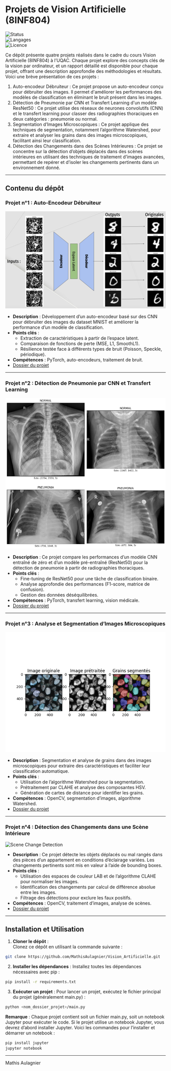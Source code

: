 # **Projets de Vision Artificielle (8INF804)**  
![Status](https://img.shields.io/badge/Status-Complete-brightgreen)  
![Langages](https://img.shields.io/badge/Languages-Python-blue)  
![Licence](https://img.shields.io/badge/License-MIT-lightgrey)  

Ce dépôt présente quatre projets réalisés dans le cadre du cours Vision Artificielle (8INF804) à l’UQAC. Chaque projet explore des concepts clés de la vision par ordinateur, et un rapport détaillé est disponible pour chaque projet, offrant une description approfondie des méthodologies et résultats. Voici une brève présentation de ces projets :
1. Auto-encodeur Débruiteur : Ce projet propose un auto-encodeur conçu pour débruiter des images. Il permet d'améliorer les performances des modèles de classification en éliminant le bruit présent dans les images.
2.	Détection de Pneumonie par CNN et Transfert Learning d'un modèle ResNet50 : Ce projet utilise des réseaux de neurones convolutifs (CNN) et le transfert learning pour classer des radiographies thoraciques en deux catégories : pneumonie ou normal.
3.	Segmentation d’Images Microscopiques : Ce projet applique des techniques de segmentation, notamment l’algorithme Watershed, pour extraire et analyser les grains dans des images microscopiques, facilitant ainsi leur classification.
4.	Détection des Changements dans des Scènes Intérieures : Ce projet se concentre sur la détection d’objets déplacés dans des scènes intérieures en utilisant des techniques de traitement d’images avancées, permettant de repérer et d’isoler les changements pertinents dans un environnement donné.
---

## **Contenu du dépôt**  

### Projet n°1 : **Auto-Encodeur Débruiteur**  
![Denoising Autoencoder](Auto-encodeur/output.png)  
- **Description** : Développement d’un auto-encodeur basé sur des CNN pour débruiter des images du dataset MNIST et améliorer la performance d’un modèle de classification.  
- **Points clés** :  
  - Extraction de caractéristiques à partir de l’espace latent.  
  - Comparaison de fonctions de perte (MSE, L1, SmoothL1).  
  - Résilience testée face à différents types de bruit (Poisson, Speckle, périodique).  
- **Compétences** : PyTorch, auto-encodeurs, traitement de bruit.  
- [Dossier du projet](./Auto-encodeur)  

---

### Projet n°2 : **Détection de Pneumonie par CNN et Transfert Learning**  
![Pneumonia Detection](TransfertLearning_ResNet50/radios.png)  
- **Description** : Ce projet compare les performances d’un modèle CNN entraîné de zéro et d’un modèle pré-entraîné (ResNet50) pour la détection de pneumonie à partir de radiographies thoraciques.  
- **Points clés** :  
  - Fine-tuning de ResNet50 pour une tâche de classification binaire.  
  - Analyse approfondie des performances (F1-score, matrice de confusion).  
  - Gestion des données déséquilibrées.  
- **Compétences** : PyTorch, transfert learning, vision médicale.  
- [Dossier du projet](./TransfertLearning_ResNet50)  

---

### Projet n°3 : **Analyse et Segmentation d’Images Microscopiques**  
![Microscopic Image Analysis](Segmentation/output.png)  
- **Description** : Segmentation et analyse de grains dans des images microscopiques pour extraire des caractéristiques et faciliter leur classification automatique.  
- **Points clés** :  
  - Utilisation de l’algorithme Watershed pour la segmentation.  
  - Prétraitement par CLAHE et analyse des composantes HSV.  
  - Génération de cartes de distance pour identifier les grains.  
- **Compétences** : OpenCV, segmentation d’images, algorithme Watershed.  
- [Dossier du projet](./Segmentation)  

---

### Projet n°4 : **Détection des Changements dans une Scène Intérieure**  
![Scene Change Detection](DetectionChangementsScene/output.png)  
- **Description** : Ce projet détecte les objets déplacés ou mal rangés dans des pièces d’un appartement en conditions d’éclairage variées. Les changements pertinents sont mis en valeur à l’aide de bounding boxes.  
- **Points clés** :  
  - Utilisation des espaces de couleur LAB et de l’algorithme CLAHE pour normaliser les images.  
  - Identification des changements par calcul de différence absolue entre les images.  
  - Filtrage des détections pour exclure les faux positifs.  
- **Compétences** : OpenCV, traitement d’images, analyse de scènes.  
- [Dossier du projet](./DetectionChangementsScene)  

---

## **Installation et Utilisation**

1. **Cloner le dépôt** :  
Clonez ce dépôt en utilisant la commande suivante : 
```bash
git clone https://github.com/MathisAulagnier/Vision_Artificielle.git
```
2. **Installer les dépendances** :
Installez toutes les dépendances nécessaires avec pip :
```bash
pip install -r requirements.txt
```

3. **Exécuter un projet** : 
Pour lancer un projet, exécutez le fichier principal du projet (généralement main.py) :
```bash
python <nom_dossier_projet>/main.py
```

**Remarque** : Chaque projet contient soit un fichier main.py, soit un notebook Jupyter pour exécuter le code.
Si le projet utilise un notebook Jupyter, vous devrez d’abord installer Jupyter. Voici les commandes pour l’installer et démarrer un notebook :
```bash
pip install jupyter
jupyter notebook
```
___

Mathis Aulagnier
